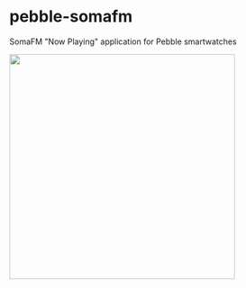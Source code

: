 # pebble-somafm
SomaFM "Now Playing" application for Pebble smartwatches

<img src="http://i.imgur.com/L62bDcd.jpg" width="400">
